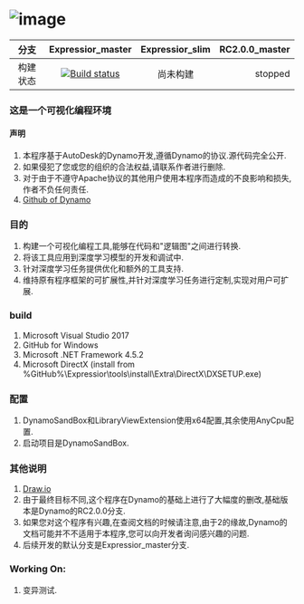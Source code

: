 ![image](https://github.com/AngelaViVi/Expressior/blob/Expressior_master/src/DynamoCoreWpf/UI/Images/StartPage/dynamo-logo.png) 
====================================

|分支|Expressior_master|Expressior_slim|RC2.0.0_master
|:--------:|:----------:|:-------------:|-------------:|
|构建状态|[![Build status](https://ci.appveyor.com/api/projects/status/ke5nv5l0d33w5tl2/branch/Expressior_master?svg=true)](https://ci.appveyor.com/project/AngelaViVi/expressior/branch/Expressior_master)| 尚未构建|stopped

### 这是一个可视化编程环境

#### 声明
1. 本程序基于AutoDesk的Dynamo开发,遵循Dynamo的协议.源代码完全公开.<br>
2. 如果侵犯了您或您的组织的合法权益,请联系作者进行删除.<br>
3. 对于由于不遵守Apache协议的其他用户使用本程序而造成的不良影响和损失,作者不负任何责任.<br>
4. [Github of Dynamo](https://github.com/DynamoDS/Dynamo)<br/>

### 目的
1. 构建一个可视化编程工具,能够在代码和"逻辑图"之间进行转换.<br>
2. 将该工具应用到深度学习模型的开发和调试中.<br>
3. 针对深度学习任务提供优化和额外的工具支持.<br>
4. 维持原有程序框架的可扩展性,并针对深度学习任务进行定制,实现对用户可扩展.<br>

### build
1. Microsoft Visual Studio 2017<br>
2. GitHub for Windows<br>
3. Microsoft .NET Framework 4.5.2<br>
4. Microsoft DirectX (install from %GitHub%\Expressior\tools\install\Extra\DirectX\DXSETUP.exe)<br>

### 配置
1. DynamoSandBox和LibraryViewExtension使用x64配置,其余使用AnyCpu配置.<br>
2. 启动项目是DynamoSandBox.<br>

### 其他说明
1. [Draw.io](https://www.draw.io/)<br>
2. 由于最终目标不同,这个程序在Dynamo的基础上进行了大幅度的删改,基础版本是Dynamo的RC2.0.0分支.<br>
3. 如果您对这个程序有兴趣,在查阅文档的时候请注意,由于2的缘故,Dynamo的文档可能并不不适用于本程序,您可以向开发者询问感兴趣的问题.<br>
4. 后续开发的默认分支是Expressior_master分支.<br>

### Working On:
1. 变异测试.<br>

